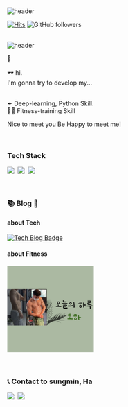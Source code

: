 

<br>

![header](https://capsule-render.vercel.app/api?type=${waving}&color=auto&height=${200}&section=header&text=${HelloWorld!%20!🥳}&fontSize=${50}&animation=${twinkling})

[![Hits](https://hits.seeyoufarm.com/api/count/incr/badge.svg?url=https%3A%2F%2Fgithub.com%2Fxman227&count_bg=%23CFB4E6&title_bg=%23555555&icon=&icon_color=%23E7E7E7&title=hits&edge_flat=false)](https://hits.seeyoufarm.com)
![GitHub followers](https://img.shields.io/github/followers/xman227)
<br>
<br>

![header](https://capsule-render.vercel.app/api?type=transparent&fontColor=6667AB&height=100&section=header&text=하&nbsp;성&nbsp;민&fontSize=70&animation=blinking)

👋

🕶 hi. <br>
I'm gonna try to develop my...  
<br>

✒ Deep-learning, Python Skill. <br>
💪🏽 Fitness-training Skill  

Nice to meet you
Be Happy to meet me!
 
<br>

<h3> Tech Stack </h3>

<p>
  <img src="https://img.shields.io/badge/Python-3766AB?style=flat-square&logo=Python&logoColor=white"/></a>&nbsp
  <img src="https://img.shields.io/badge/TensorFlow-FF6F00?style=flat-square&logo=TensorFlow&logoColor=white"/></a>&nbsp
  <img src="https://img.shields.io/badge/Keras-D00000?style=flat-square&logo=Keras&logoColor=white"/></a>&nbsp
</p>

<br>

<h3> 📚 Blog 📖 </h3>

<h4> about Tech </h4>

[![Tech Blog Badge](https://img.shields.io/badge/-Tech%20blog-black?style=flat-square&logo=github&link=https://xman227.github.io/)](https://xman227.github.io/)

<h4> about Fitness </h4>
<div>
  
 <a href="http://blog.naver.com/bulkup-star_maybe"><img src="./img/img1.png" width="200px" height="200px"></img></a>

  
</div>
  
<br>

<h3> 📞 Contact to sungmin, Ha </h3>
<p>
  <a href="https://xman227.github.io/"><img src="https://img.shields.io/badge/Blog-11B48A?style=flat-square&link=https://blog.naver.com/bulkup-star_maybe"/></a>&nbsp
  <a href="mailto:x22z@naver.com"><img src="https://img.shields.io/badge/Gmail-d14836?style=flat-square&logo=Gmail&logoColor=white&link=x22z@naver.com"/></a>
</p>

<br>
